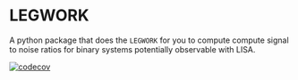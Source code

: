 # LEGWORK
A python package that does the `LEGWORK` for you to compute compute signal to noise ratios for binary systems potentially observable with LISA.

[![codecov](https://codecov.io/gh/katiebreivik/LEGWORK/branch/main/graph/badge.svg?token=FUG4RFYCWX)](https://codecov.io/gh/katiebreivik/LEGWORK)
